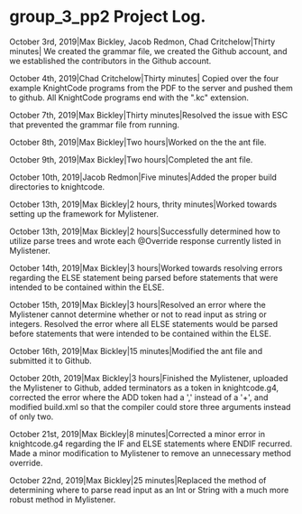# group_3_pp2 Project Log. 
October 3rd, 2019|Max Bickley, Jacob Redmon, Chad Critchelow|Thirty minutes| We created the grammar file, we created the Github account, and we established the contributors in the Github account.

October 4th, 2019|Chad Critchelow|Thirty minutes| Copied over the four example KnightCode programs from the PDF to the server and pushed them to github. All KnightCode programs end with the ".kc" extension.

October 7th, 2019|Max Bickley|Thirty minutes|Resolved the issue with ESC that prevented the grammar file from running.

October 8th, 2019|Max Bickley|Two hours|Worked on the the ant file.

October 9th, 2019|Max Bickley|Two hours|Completed the ant file.

October 10th, 2019|Jacob Redmon|Five minutes|Added the proper build directories to knightcode.

October 13th, 2019|Max Bickley|2 hours, thrity minutes|Worked towards setting up the framework for Mylistener.

October 13th, 2019|Max Bickley|2 hours|Successfully determined how to utilize parse trees and wrote each @Override response currently listed in Mylistener.

October 14th, 2019|Max Bickley|3 hours|Worked towards resolving errors regarding the ELSE statement being parsed before statements that were intended to be contained within the ELSE.

October 15th, 2019|Max Bickley|3 hours|Resolved an error where the Mylistener cannot determine whether or not to read input as string or integers. Resolved the error where all ELSE statements would be parsed before statements that were intended to be contained within the ELSE.

October 16th, 2019|Max Bickley|15 minutes|Modified the ant file and submitted it to Github.

October 20th, 2019|Max Bickley|3 hours|Finished the Mylistener, uploaded the Mylistener to Github, added terminators as a token in knightcode.g4, corrected the error where the ADD token had a ',' instead of a '+', and modified build.xml so that the compiler could store three arguments instead of only two.

October 21st, 2019|Max Bickley|8 minutes|Corrected a minor error in knightcode.g4 regarding the IF and ELSE statements where ENDIF recurred. Made a minor modification to Mylistener to remove an unnecessary method override.

October 22nd, 2019|Max Bickley|25 minutes|Replaced the method of determining where to parse read input as an Int or String with a much more robust method in Mylistener.
